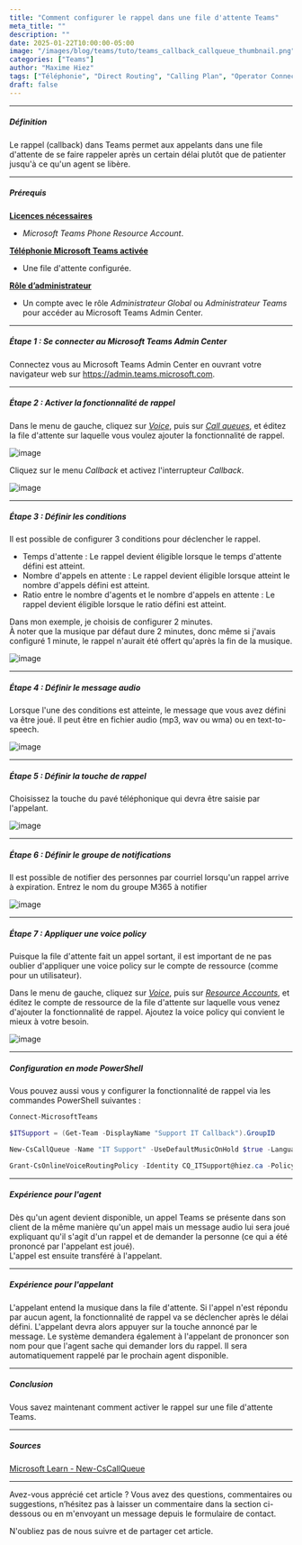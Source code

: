 ```yaml
---
title: "Comment configurer le rappel dans une file d'attente Teams"
meta_title: ""
description: ""
date: 2025-01-22T10:00:00-05:00
image: "/images/blog/teams/tuto/teams_callback_callqueue_thumbnail.png"
categories: ["Teams"]
author: "Maxime Hiez"
tags: ["Téléphonie", "Direct Routing", "Calling Plan", "Operator Connect", "File d'attente", "Callback", "PowerShell"]
draft: false
---
```

---

##### Définition
Le rappel (callback) dans Teams permet aux appelants dans une file d'attente de se faire rappeler après un certain délai plutôt que de patienter jusqu'à ce qu'un agent se libère.

---

##### Prérequis
**<u>Licences nécessaires</u>**
- *Microsoft Teams Phone Resource Account*.

**<u>Téléphonie Microsoft Teams activée</u>**
- Une file d'attente configurée.

**<u>Rôle d’administrateur</u>**
- Un compte avec le rôle *Administrateur Global* ou *Administrateur Teams* pour accéder au Microsoft Teams Admin Center.

---

##### Étape 1 : Se connecter au Microsoft Teams Admin Center
Connectez vous au Microsoft Teams Admin Center en ouvrant votre navigateur web sur https://admin.teams.microsoft.com.

---

##### Étape 2 : Activer la fonctionnalité de rappel
Dans le menu de gauche, cliquez sur *<u>Voice</u>*, puis sur *<u>Call queues</u>*, et éditez la file d'attente sur laquelle vous voulez ajouter la fonctionnalité de rappel.

![image](/images/blog/teams/tuto/teams_callback_callqueue_001.png)

Cliquez sur le menu *Callback* et activez l'interrupteur *Callback*.

![image](/images/blog/teams/tuto/teams_callback_callqueue_002.png)

---

##### Étape 3 : Définir les conditions
Il est possible de configurer 3 conditions pour déclencher le rappel.
- Temps d'attente : Le rappel devient éligible lorsque le temps d'attente défini est atteint.
- Nombre d'appels en attente : Le rappel devient éligible lorsque atteint le nombre d'appels défini est atteint.
- Ratio entre le nombre d'agents et le nombre d'appels en attente : Le rappel devient éligible lorsque le ratio défini est atteint.

Dans mon exemple, je choisis de configurer 2 minutes.<br/>
À noter que la musique par défaut dure 2 minutes, donc même si j'avais configuré 1 minute, le rappel n'aurait été offert qu'après la fin de la musique.

![image](/images/blog/teams/tuto/teams_callback_callqueue_003.png)

---

##### Étape 4 : Définir le message audio
Lorsque l'une des conditions est atteinte, le message que vous avez défini va être joué. Il peut être en fichier audio (mp3, wav ou wma) ou en text-to-speech.

![image](/images/blog/teams/tuto/teams_callback_callqueue_004.png)

---

##### Étape 5 : Définir la touche de rappel
Choisissez la touche du pavé téléphonique qui devra être saisie par l'appelant.

![image](/images/blog/teams/tuto/teams_callback_callqueue_005.png)

---

##### Étape 6 : Définir le groupe de notifications
Il est possible de notifier des personnes par courriel lorsqu'un rappel arrive à expiration. Entrez le nom du groupe M365 à notifier

![image](/images/blog/teams/tuto/teams_callback_callqueue_006.png)

---

##### Étape 7 : Appliquer une voice policy
Puisque la file d'attente fait un appel sortant, il est important de ne pas oublier d'appliquer une voice policy sur le compte de ressource (comme pour un utilisateur).

Dans le menu de gauche, cliquez sur *<u>Voice</u>*, puis sur *<u>Resource Accounts</u>*, et éditez le compte de ressource de la file d'attente sur laquelle vous venez d'ajouter la fonctionnalité de rappel. Ajoutez la voice policy qui convient le mieux à votre besoin.

![image](/images/blog/teams/tuto/teams_callback_callqueue_007.png)

---

##### Configuration en mode PowerShell
Vous pouvez aussi vous y configurer la fonctionnalité de rappel via les commandes PowerShell suivantes :
```powershell
Connect-MicrosoftTeams

$ITSupport = (Get-Team -DisplayName "Support IT Callback").GroupID

New-CsCallQueue -Name "IT Support" -UseDefaultMusicOnHold $true -LanguageID fr-CA -IsCallbackEnabled $true -CallbackRequestDtmf "Tone1" -WaitTimeBeforeOfferingCallbackInSecond 120 -CallbackOfferTextToSpeechPrompt "All our agents are currently busy. If you want to be called back, press 1." -CallbackEmailNotificationTarget $ITSupport

Grant-CsOnlineVoiceRoutingPolicy -Identity CQ_ITSupport@hiez.ca -PolicyName "Canada and USA" 
```

---

##### Expérience pour l'agent
Dès qu'un agent devient disponible, un appel Teams se présente dans son client de la même manière qu'un appel mais un message audio lui sera joué expliquant qu'il s'agit d'un rappel et de demander la personne (ce qui a été prononcé par l'appelant est joué).<br/>
L'appel est ensuite transféré à l'appelant.

---

##### Expérience pour l'appelant
L'appelant entend la musique dans la file d'attente. Si l'appel n'est répondu par aucun agent, la fonctionnalité de rappel va se déclencher après le délai défini. L'appelant devra alors appuyer sur la touche annoncé par le message. Le système demandera également à l'appelant de prononcer son nom pour que l'agent sache qui demander lors du rappel. Il sera automatiquement rappelé par le prochain agent disponible.

---

##### Conclusion
Vous savez maintenant comment activer le rappel sur une file d'attente Teams.

---

##### Sources
[Microsoft Learn - New-CsCallQueue](https://learn.microsoft.com/fr-ca/powershell/module/teams/new-cscallqueue?view=teams-ps)

---


Avez-vous apprécié cet article ? Vous avez des questions, commentaires ou suggestions, n’hésitez pas à laisser un commentaire dans la section ci-dessous ou en m'envoyant un message depuis le formulaire de contact.

N'oubliez pas de nous suivre et de partager cet article.